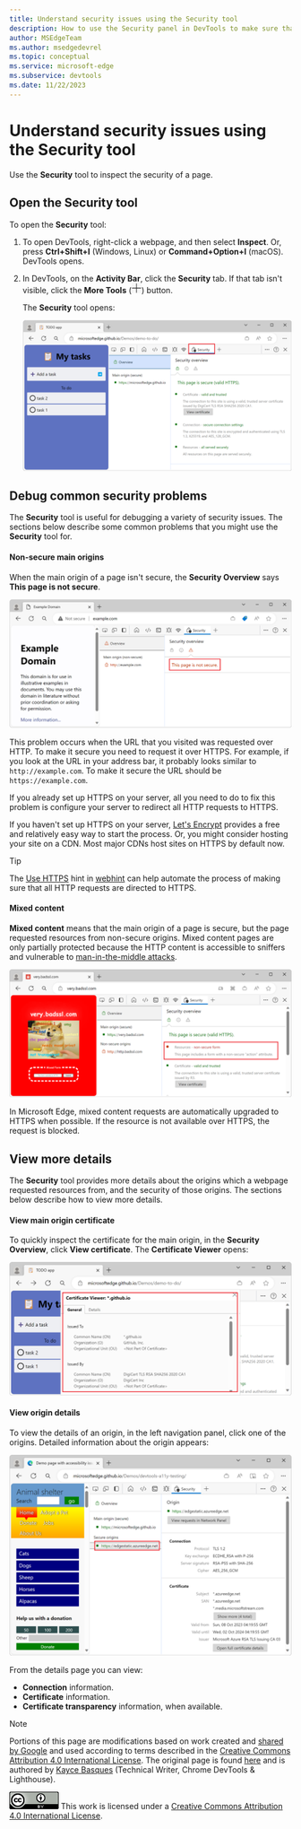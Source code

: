 ```yaml
---
title: Understand security issues using the Security tool
description: How to use the Security panel in DevTools to make sure that a page is fully protected by HTTPS.
author: MSEdgeTeam
ms.author: msedgedevrel
ms.topic: conceptual
ms.service: microsoft-edge
ms.subservice: devtools
ms.date: 11/22/2023
---
```

<!-- Copyright Kayce Basques

   Licensed under the Apache License, Version 2.0 (the "License");
   you may not use this file except in compliance with the License.
   You may obtain a copy of the License at

       https://www.apache.org/licenses/LICENSE-2.0

   Unless required by applicable law or agreed to in writing, software
   distributed under the License is distributed on an "AS IS" BASIS,
   WITHOUT WARRANTIES OR CONDITIONS OF ANY KIND, either express or implied.
   See the License for the specific language governing permissions and
   limitations under the License.  -->
# Understand security issues using the Security tool

<!--Use the **Security** Panel in DevTools to make sure HTTPS is properly implemented on a page.  See **Why HTTPS Matters** to learn why every website should be protected with HTTPS, even sites that don't handle sensitive user data.  -->

<!--todo: add section when why-https is available -->

Use the **Security** tool to inspect the security of a page.


<!-- ====================================================================== -->
## Open the Security tool

To open the **Security** tool:

1. To open DevTools, right-click a webpage, and then select **Inspect**.  Or, press **Ctrl+Shift+I** (Windows, Linux) or **Command+Option+I** (macOS).  DevTools opens.

1. In DevTools, on the **Activity Bar**, click the **Security** tab.  If that tab isn't visible, click the **More Tools** (![More Tools icon](./index-images/more-tools-icon-light-theme.png)) button.

   The **Security** tool opens:

   ![The Security panel](./index-images/overview-secure.png)


<!-- ====================================================================== -->
## Debug common security problems

The **Security** tool is useful for debugging a variety of security issues. The sections below describe some common problems that you might use the **Security** tool for.

#### Non-secure main origins

When the main origin of a page isn't secure, the **Security Overview** says **This page is not secure**.

![A non-secure page](./index-images/overview-non-secure.png)

This problem occurs when the URL that you visited was requested over HTTP.  To make it secure you need to request it over HTTPS.  For example, if you look at the URL in your address bar, it probably looks similar to `http://example.com`.  To make it secure the URL should be `https://example.com`.

If you already set up HTTPS on your server, all you need to do to fix this problem is configure your server to redirect all HTTP requests to HTTPS.

If you haven't set up HTTPS on your server, [Let's Encrypt](https://letsencrypt.org) provides a free and relatively easy way to start the process.  Or, you might consider hosting your site on a CDN.  Most major CDNs host sites on HTTPS by default now.

> [!TIP]
> The [Use HTTPS](https://webhint.io/docs/user-guide/hints/hint-https-only) hint in [webhint](https://webhint.io) can help automate the process of making sure that all HTTP requests are directed to HTTPS.

#### Mixed content

**Mixed content**<!--[mixed content](/web/fundamentals/security/prevent-mixed-content/what-is-mixed-content)--> means that the main origin of a page is secure, but the page requested resources from non-secure origins.  Mixed content pages are only partially protected because the HTTP content is accessible to sniffers and vulnerable to [man-in-the-middle attacks](https://wikipedia.org/wiki/Man-in-the-middle_attack).

![Mixed content](./index-images/overview-mixed-secure.png)

In Microsoft Edge, mixed content requests are automatically upgraded to HTTPS when possible. If the resource is not available over HTTPS, the request is blocked.


<!-- ====================================================================== -->
## View more details

The **Security** tool provides more details about the origins which a webpage requested resources from, and the security of those origins. The sections below describe how to view more details.

#### View main origin certificate

To quickly inspect the certificate for the main origin, in the **Security Overview**, click **View certificate**. The **Certificate Viewer** opens:

![A main origin certificate](./index-images/overview-secure-view-certificate.png)

#### View origin details

To view the details of an origin, in the left navigation panel, click one of the origins. Detailed information about the origin appears:

![Main origin details](./index-images/overview-mixed-secure-main-origin.png)

From the details page you can view:

* **Connection** information.
* **Certificate** information.
* **Certificate transparency** information, when available.


<!-- ====================================================================== -->
> [!NOTE]
> Portions of this page are modifications based on work created and [shared by Google](https://developers.google.com/terms/site-policies) and used according to terms described in the [Creative Commons Attribution 4.0 International License](https://creativecommons.org/licenses/by/4.0).
> The original page is found [here](https://developer.chrome.com/docs/devtools/security/) and is authored by [Kayce Basques](https://developers.google.com/web/resources/contributors#kayce-basques) (Technical Writer, Chrome DevTools \& Lighthouse).

[![Creative Commons License](../../media/cc-logo/88x31.png)](https://creativecommons.org/licenses/by/4.0)
This work is licensed under a [Creative Commons Attribution 4.0 International License](https://creativecommons.org/licenses/by/4.0).
